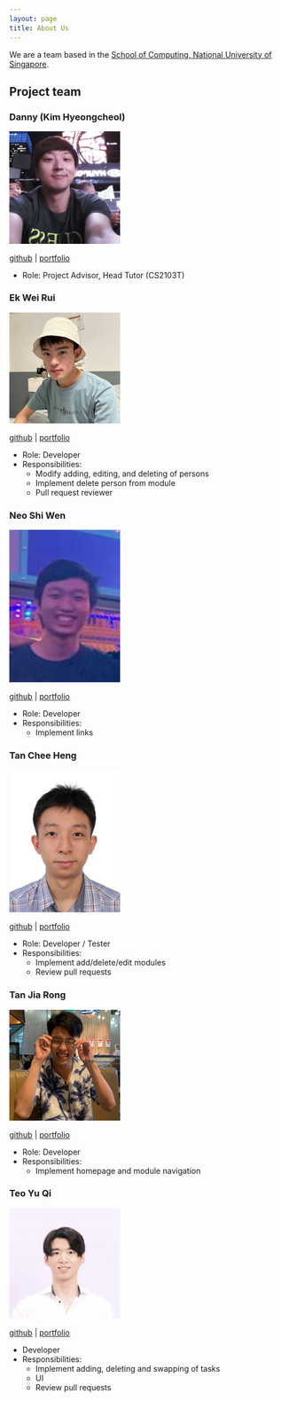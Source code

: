 ```yaml
---
layout: page
title: About Us
---
```


We are a team based in the [School of Computing, National University of Singapore](http://www.comp.nus.edu.sg).

## Project team

### Danny (Kim Hyeongcheol)

<img src="./images/bluesky0911.png" width="200px">

[github](https://github.com/bluesky0911) |
[portfolio](team/bluesky0911.md)

* Role: Project Advisor, Head Tutor (CS2103T)

### Ek Wei Rui

<img src="./images/ekweirui.png" width="200px">

[github](https://github.com/ekweirui) |
[portfolio](team/ekweirui.md)

* Role: Developer
* Responsibilities:
  * Modify adding, editing, and deleting of persons
  * Implement delete person from module 
  * Pull request reviewer

### Neo Shi Wen

<img src="./images/shwene.png" width="200px">

[github](http://github.com/shwene) |
[portfolio](team/shwene.md)

* Role: Developer
* Responsibilities:
  * Implement links

### Tan Chee Heng

<img src="./images/cheeheng.png" width="200px">

[github](http://github.com/cheeheng) |
[portfolio](team/cheeheng.md)

* Role: Developer / Tester
* Responsibilities:
  * Implement add/delete/edit modules
  * Review pull requests

### Tan Jia Rong

<img src="./images/tan-jia-rong.png" width="200px">

[github](https://github.com/Tan-Jia-Rong) |
[portfolio](team/tan-jia-rong.md)

* Role: Developer
* Responsibilities:
  * Implement homepage and module navigation

### Teo Yu Qi


<img src="./images/teoyuqi.png" width="200px">

[github](http://github.com/teoyuqi) |
[portfolio](team/teoyuqi.md)
* Developer
* Responsibilities:
  * Implement adding, deleting and swapping of tasks
  * UI
  * Review pull requests
